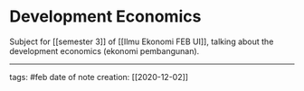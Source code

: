 # Development Economics
Subject for [[semester 3]] of [[Ilmu Ekonomi FEB UI]], talking about the development economics (ekonomi pembangunan).



___
tags: #feb
date of note creation: [[2020-12-02]]

